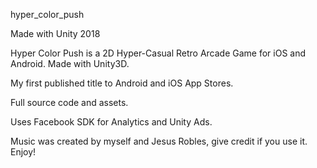 hyper_color_push

Made with Unity 2018

Hyper Color Push is a 2D Hyper-Casual Retro Arcade Game for iOS and Android.
Made with Unity3D.

My first published title to Android and iOS App Stores.

Full source code and assets.

Uses Facebook SDK for Analytics and Unity Ads.

Music was created by myself and Jesus Robles, give credit if you use it.
Enjoy!